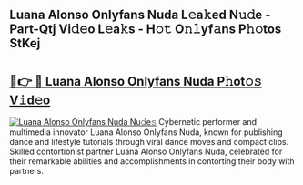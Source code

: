 ## Luana Alonso Onlyfans Nuda L𝚎a𝚔ed N𝚞𝚍e - Part-Qtj Vi𝚍𝚎o L𝚎a𝚔s - H𝚘𝚝 O𝚗𝚕yf𝚊ns P𝚑𝚘tos StKej

# <h2><a href="http://kf31gye.oniu.top/?m=Luana+Alonso+Onlyfans+Nuda">🔗👉 🔴 Luana Alonso Onlyfans Nuda P𝚑ot𝚘𝚜 V𝚒d𝚎o</a></h2>

[![Luana Alonso Onlyfans Nuda Nu𝚍e𝚜](https://i.imgur.com/0qMVB7G.gif)](http://kf31gye.oniu.top/?m=Luana+Alonso+Onlyfans+Nuda)
Cybernetic performer and multimedia innovator Luana Alonso Onlyfans Nuda, known for publishing dance and lifestyle tutorials through viral dance moves and compact clips. Skilled contortionist partner Luana Alonso Onlyfans Nuda, celebrated for their remarkable abilities and accomplishments in contorting their body with partners.  
